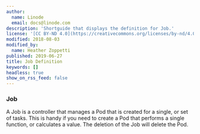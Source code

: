 ```yaml
---
author:
  name: Linode
  email: docs@linode.com
description: 'Shortguide that displays the definition for Job.'
license: '[CC BY-ND 4.0](https://creativecommons.org/licenses/by-nd/4.0)'
modified: 2018-08-03
modified_by:
  name: Heather Zoppetti
published: 2019-06-27
title: Job Definition
keywords: []
headless: true
show_on_rss_feed: false
---
```


### Job

A Job is a controller that manages a Pod that is created for a single, or set of tasks. This is handy if you need to create a Pod that performs a single function, or calculates a value. The deletion of the Job will delete the Pod.